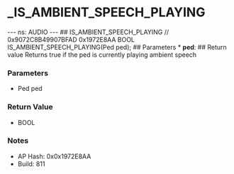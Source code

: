 # _IS_AMBIENT_SPEECH_PLAYING

--- ns: AUDIO --- ## IS_AMBIENT_SPEECH_PLAYING  // 0x9072C8B49907BFAD 0x1972E8AA BOOL IS_AMBIENT_SPEECH_PLAYING(Ped ped);   ## Parameters * **ped**:  ## Return value Returns true if the ped is currently playing ambient speech

### Parameters
* Ped ped

### Return Value
* BOOL

### Notes
* AP Hash: 0x0x1972E8AA
* Build: 811

